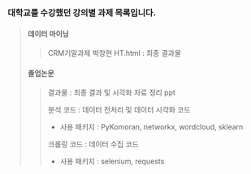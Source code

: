### 대학교를 수강했던 강의별 과제 목록입니다.

>#### 데이터 마이닝
>
>> CRM기말과제 박창현 HT.html : 최종 결과물
>
>#### 졸업논문
>
>>결과물 : 최종 결과 및 시각화 자료 정리 ppt
>>
>>분석 코드 :  데이터 전처리 및 데이터 시각화 코드
>>
>>- 사용 패키지 : PyKomoran, networkx, wordcloud, sklearn
>>
>>크롤링 코드 : 데이터 수집 코드
>>
>>- 사용 패키지 : selenium, requests

